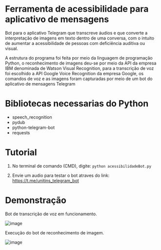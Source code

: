 # Ferramenta de acessibilidade para aplicativo de mensagens

Bot para o aplicativo Telegram que transcreve áudios e que converte a interpretação de imagens em texto dentro de uma conversa, com o intuito de aumentar a acessibilidade de pessoas com deficiência auditiva ou visual.

A estrutura do programa foi feita por meio da linguagem de programação Python, o reconhecimento de imagens deu-se por meio da API da empresa IBM denominada de Watson Visual Recognition, para a transcrição de voz foi escolhido a API Google Voice Recognition da empresa Google, os comandos de voz e as imagens foram capturadas por meio de um bot do aplicativo de mensagens Telegram

# Bibliotecas necessarias do Python

- speech_recognition 
- pydub 
- python-telegram-bot
- requests

# Tutorial 

1) No terminal de comando (CMD), digite: `python acessibilidadeBot.py`

2) Envie um audio para testar o bot atraves do link: https://t.me/unitins_telegram_bot

# Demonstração

Bot de transcrição de voz em funcionamento.

![image](https://user-images.githubusercontent.com/48680041/141605508-5b7a7023-ece1-4e3b-b899-51992f643cab.png)

Execução do bot de reconhecimento de imagem.

![image](https://user-images.githubusercontent.com/48680041/141605544-29c6cb62-bbb0-47dd-9d70-43352077fb22.png)
